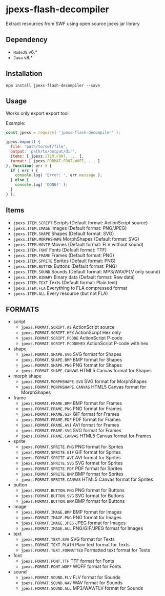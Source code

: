 jpexs-flash-decompiler
=================

Extract resources from SWF using open source jpexs jar library

Dependency
-----------
- `NodeJS` v6.*
- `Java` v8.*

Installation
------------

    npm install jpexs-flash-decompiler --save

Usage
-----

Works only export export tool

Example:

```js
const jpexs = require( 'jpexs-flash-decompiler' );

jpexs.export( {
  file: 'path/to/swf/file',
  output: 'path/to/output/dir',
  items: [ jpexs.ITEM.FONT, ... ],
  format: [ jpexs.FORMAT.FONT.WOFF, ... ]
}, function( err ) {
  if ( err ) {
    console.log( 'Error: ', err.message );
  } else {
    console.log( 'DONE!' );
  }
} );
```

Items
-------

- `jpexs.ITEM.SCRIPT`
  Scripts (Default format: ActionScript source)
- `jpexs.ITEM.IMAGE`
  Images (Default format: PNG/JPEG)
- `jpexs.ITEM.SHAPE`
  Shapes (Default format: SVG)
- `jpexs.ITEM.MORPHSHAPE`
   MorphShapes (Default format: SVG)
- `jpexs.ITEM.MOVIE`
  Movies (Default format: FLV without sound)
- `jpexs.ITEM.FONT`
  Fonts (Default format: TTF)
- `jpexs.ITEM.FRAME`
  Frames (Default format: PNG)
- `jpexs.ITEM.SPRITE`
  Sprites (Default format: PNG)
- `jpexs.ITEM.BUTTON`
  Buttons (Default format: PNG)
- `jpexs.ITEM.SOUND`
  Sounds (Default format: MP3/WAV/FLV only sound)
- `jpexs.ITEM.BINARY`
  Binary data (Default format:  Raw data)
- `jpexs.ITEM.TEXT`
  Texts (Default format: Plain text)
- `jpexs.ITEM.FLA`
  Everything to FLA compressed format
- `jpexs.ITEM.ALL`
  Every resource (but not FLA)

FORMATS
-------

- script
    - `jpexs.FORMAT.SCRIPT.AS`
      ActionScript source
    - `jpexs.FORMAT.SCRIPT.HEX`
      ActionScript Hex only
    - `jpexs.FORMAT.SCRIPT.PCODE`
      ActionScript P-code
    - `jpexs.FORMAT.SCRIPT.PCODEHEX`
      ActionScript P-code with hex
- shape
    - `jpexs.FORMAT.SHAPE.SVG`
      SVG format for Shapes
    - `jpexs.FORMAT.SHAPE.BMP`
      BMP format for Shapes
    - `jpexs.FORMAT.SHAPE.PNG`
      PNG format for Shapes
    - `jpexs.FORMAT.SHAPE.CANVAS`
      HTML5 Canvas format for Shapes
- morph shape
    - `jpexs.FORMAT.MORPHSHAPE.SVG`
      SVG format for MorphShapes
    - `jpexs.FORMAT.MORPHSHAPE.CANVAS`
      HTML5 Canvas  format for MorphShapes
- frame
    - `jpexs.FORMAT.FRAME.BMP`
      BMP format for Frames
    - `jpexs.FORMAT.FRAME.PNG`
      PNG format for Frames
    - `jpexs.FORMAT.FRAME.GIF`
      GIF format for Frames
    - `jpexs.FORMAT.FRAME.PDF`
      PDF format for Frames
    - `jpexs.FORMAT.FRAME.AVI`
      AVI format for Frames
    - `jpexs.FORMAT.FRAME.SVG`
      SVG format for Frames
    - `jpexs.FORMAT.FRAME.CANVAS`
      HTML5 Canvas format for Frames
- sprite
    - `jpexs.FORMAT.SPRITE.PNG`
      PNG format for Sprites
    - `jpexs.FORMAT.SPRITE.GIF`
      GIF format for Sprites
    - `jpexs.FORMAT.SPRITE.AVI`
      AVI format for Sprites
    - `jpexs.FORMAT.SPRITE.SVG`
      SVG format for Sprites
    - `jpexs.FORMAT.SPRITE.PDF`
      PDF format for Sprites
    - `jpexs.FORMAT.SPRITE.BMP`
      BMP format for Sprites
    - `jpexs.FORMAT.SPRITE.CANVAS`
      HTML5 Canvas format for Sprites
- button
    - `jpexs.FORMAT.BUTTON.PNG`
      PNG format for Buttons
    - `jpexs.FORMAT.BUTTON.SVG`
      SVG format for Buttons
    - `jpexs.FORMAT.BUTTON.BMP`
      BMP format for Buttons
- image
    - `jpexs.FORMAT.IMAGE.BMP`
      BMP format for Images
    - `jpexs.FORMAT.IMAGE.PNG`
      PNG format for Images
    - `jpexs.FORMAT.IMAGE.JPEG`
      JPEG format for Images
    - `jpexs.FORMAT.IMAGE.ALL`
      PNG/GIF/JPEG format for Images
- text
    - `jpexs.FORMAT.TEXT.SVG`
      SVG format for Texts
    - `jpexs.FORMAT.TEXT.PLAIN`
      Plain text format for Texts
    - `jpexs.FORMAT.TEXT.FORMATTED`
      Formatted text format for Texts
- font
    - `jpexs.FORMAT.FONT.TTF`
      TTF format for Fonts
    - `jpexs.FORMAT.FONT.WOFF`
      WOFF format for Fonts
- sound
    - `jpexs.FORMAT.SOUND.FLV`
      FLV format for Sounds
    - `jpexs.FORMAT.SOUND.WAV`
      WAV format for Sounds
    - `jpexs.FORMAT.SOUND.ALL`
      MP3/WAV/FLV format for Sounds
